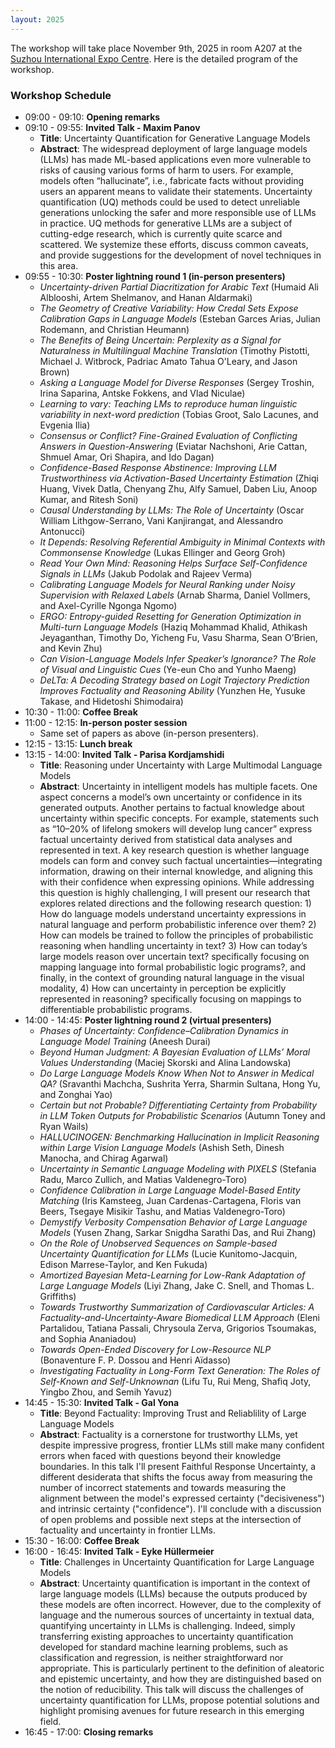 ```yaml
---
layout: 2025
---
```


The workshop will take place November 9th, 2025 in room A207 at the <a href="https://maps.app.goo.gl/WHQDmNgRvGdcECv47">Suzhou International Expo Centre</a>. Here is the detailed program of the workshop.

### Workshop Schedule 

- 09:00 - 09:10: **Opening remarks**
- 09:10 - 09:55: **Invited Talk - Maxim Panov**
  - **Title**: Uncertainty Quantification for Generative Language Models
  - **Abstract**: The widespread deployment of large language models (LLMs) has made ML-based applications even more vulnerable to risks of causing various forms of harm to users. For example, models often “hallucinate”, i.e., fabricate facts without providing users an apparent means to validate their statements. Uncertainty quantification (UQ) methods could be used to detect unreliable generations unlocking the safer and more responsible use of LLMs in practice. UQ methods for generative LLMs are a subject of cutting-edge research, which is currently quite scarce and scattered. We systemize these efforts, discuss common caveats, and provide suggestions for the development of novel techniques in this area.
- 09:55 - 10:30: **Poster lightning round 1 (in-person presenters)**
  - *Uncertainty-driven Partial Diacritization for Arabic Text* (Humaid Ali Alblooshi, Artem Shelmanov, and Hanan Aldarmaki)
  - *The Geometry of Creative Variability: How Credal Sets Expose Calibration Gaps in Language Models* (Esteban Garces Arias, Julian Rodemann, and Christian Heumann)
  - *The Benefits of Being Uncertain: Perplexity as a Signal for Naturalness in Multilingual Machine Translation* (Timothy Pistotti, Michael J. Witbrock, Padriac Amato Tahua O'Leary, and Jason Brown)
  - *Asking a Language Model for Diverse Responses* (Sergey Troshin, Irina Saparina, Antske Fokkens, and Vlad Niculae)
  - *Learning to vary: Teaching LMs to reproduce human linguistic variability in next-word prediction* (Tobias Groot, Salo Lacunes, and Evgenia Ilia)
  - *Consensus or Conflict? Fine-Grained Evaluation of Conflicting Answers in Question-Answering* (Eviatar Nachshoni, Arie Cattan, Shmuel Amar, Ori Shapira, and Ido Dagan)
  - *Confidence-Based Response Abstinence: Improving LLM Trustworthiness via Activation-Based Uncertainty Estimation* (Zhiqi Huang, Vivek Datla, Chenyang Zhu, Alfy Samuel, Daben Liu, Anoop Kumar, and Ritesh Soni)
  - *Causal Understanding by LLMs: The Role of Uncertainty* (Oscar William Lithgow-Serrano, Vani Kanjirangat, and Alessandro Antonucci)
  - *It Depends: Resolving Referential Ambiguity in Minimal Contexts with Commonsense Knowledge* (Lukas Ellinger and Georg Groh)
  - *Read Your Own Mind: Reasoning Helps Surface Self-Confidence Signals in LLMs* (Jakub Podolak and Rajeev Verma)
  - *Calibrating Language Models for Neural Ranking under Noisy Supervision with Relaxed Labels* (Arnab Sharma, Daniel Vollmers, and Axel-Cyrille Ngonga Ngomo)
  - *ERGO: Entropy-guided Resetting for Generation Optimization in Multi-turn Language Models* (Haziq Mohammad Khalid, Athikash Jeyaganthan, Timothy Do, Yicheng Fu, Vasu Sharma, Sean O’Brien, and Kevin Zhu)
  - *Can Vision-Language Models Infer Speaker’s Ignorance? The Role of Visual and Linguistic Cues* (Ye-eun Cho and Yunho Maeng)
  - *DeLTa: A Decoding Strategy based on Logit Trajectory Prediction Improves Factuality and Reasoning Ability* (Yunzhen He, Yusuke Takase, and Hidetoshi Shimodaira)
- 10:30 - 11:00: **Coffee Break**
- 11:00 - 12:15: **In-person poster session**
  - Same set of papers as above (in-person presenters).
- 12:15 - 13:15: **Lunch break**
- 13:15 - 14:00: **Invited Talk - Parisa Kordjamshidi**
  - **Title**: Reasoning under Uncertainty with Large Multimodal Language Models
  - **Abstract**: Uncertainty in intelligent models has multiple facets. One aspect concerns a model’s own uncertainty or confidence in its generated outputs. Another pertains to factual knowledge about uncertainty within specific concepts. For example, statements such as “10–20% of lifelong smokers will develop lung cancer” express factual uncertainty derived from statistical data analyses and represented in text. A key research question is whether language models can form and convey such factual uncertainties—integrating information, drawing on their internal knowledge, and aligning this with their confidence when expressing opinions. While addressing this question is highly challenging, I will present our research that explores related directions and the following research question: 1) How do language models understand uncertainty expressions in natural language and perform probabilistic inference over them? 2) How can models be trained to follow the principles of probabilistic reasoning when handling uncertainty in text? 3) How can today’s large models reason over uncertain text? specifically focusing on mapping language into formal probabilistic logic programs?, and finally, in the context of grounding natural language in the visual modality, 4) How can uncertainty in perception be explicitly represented in reasoning? specifically focusing on mappings to differentiable probabilistic programs.
- 14:00 - 14:45: **Poster lightning round 2 (virtual presenters)**
  - *Phases of Uncertainty: Confidence–Calibration Dynamics in Language Model Training* (Aneesh Durai)
  - *Beyond Human Judgment: A Bayesian Evaluation of LLMs’ Moral Values Understanding* (Maciej Skorski and Alina Landowska)
  - *Do Large Language Models Know When Not to Answer in Medical QA?* (Sravanthi Machcha, Sushrita Yerra, Sharmin Sultana, Hong Yu, and Zonghai Yao)
  - *Certain but not Probable? Differentiating Certainty from Probability in LLM Token Outputs for Probabilistic Scenarios* (Autumn Toney and Ryan Wails)
  - *HALLUCINOGEN: Benchmarking Hallucination in Implicit Reasoning within Large Vision Language Models* (Ashish Seth, Dinesh Manocha, and Chirag Agarwal)
  - *Uncertainty in Semantic Language Modeling with PIXELS* (Stefania Radu, Marco Zullich, and Matias Valdenegro-Toro)
  - *Confidence Calibration in Large Language Model-Based Entity Matching* (Iris Kamsteeg, Juan Cardenas-Cartagena, Floris van Beers, Tsegaye Misikir Tashu, and Matias Valdenegro-Toro)
  - *Demystify Verbosity Compensation Behavior of Large Language Models* (Yusen Zhang, Sarkar Snigdha Sarathi Das, and Rui Zhang)
  - *On the Role of Unobserved Sequences on Sample-based Uncertainty Quantification for LLMs* (Lucie Kunitomo-Jacquin, Edison Marrese-Taylor, and Ken Fukuda)
  - *Amortized Bayesian Meta-Learning for Low-Rank Adaptation of Large Language Models* (Liyi Zhang, Jake C. Snell, and Thomas L. Griffiths)
  - *Towards Trustworthy Summarization of Cardiovascular Articles: A Factuality-and-Uncertainty-Aware Biomedical LLM Approach* (Eleni Partalidou, Tatiana Passali, Chrysoula Zerva, Grigorios Tsoumakas, and Sophia Ananiadou)
  - *Towards Open-Ended Discovery for Low-Resource NLP* (Bonaventure F. P. Dossou and Henri Aïdasso)
  - *Investigating Factuality in Long-Form Text Generation: The Roles of Self-Known and Self-Unknownan* (Lifu Tu, Rui Meng, Shafiq Joty, Yingbo Zhou, and Semih Yavuz)
- 14:45 - 15:30: **Invited Talk - Gal Yona**
  - **Title**: Beyond Factuality: Improving Trust and Reliablility of Large Language Models
  - **Abstract**: Factuality is a cornerstone for trustworthy LLMs, yet despite impressive progress, frontier LLMs still make many confident errors when faced with questions beyond their knowledge boundaries. In this talk I'll present Faithful Response Uncertainty, a different desiderata that shifts the focus away from measuring the number of incorrect statements and towards measuring the alignment between the model's expressed certainty ("decisiveness") and intrinsic certainty ("confidence"). I'll conclude with a discussion of open problems and possible next steps at the intersection of factuality and uncertainty in frontier LLMs.
- 15:30 - 16:00: **Coffee Break**
- 16:00 - 16:45: **Invited Talk - Eyke Hüllermeier**
  - **Title**: Challenges in Uncertainty Quantification for Large Language Models
  - **Abstract**: Uncertainty quantification is important in the context of large language models (LLMs) because the outputs produced by these models are often incorrect. However, due to the complexity of language and the numerous sources of uncertainty in textual data, quantifying uncertainty in LLMs is challenging. Indeed, simply transferring existing approaches to uncertainty quantification developed for standard machine learning problems, such as classification and regression, is neither straightforward nor appropriate. This is particularly pertinent to the definition of aleatoric and epistemic uncertainty, and how they are distinguished based on the notion of reducibility. This talk will discuss the challenges of uncertainty quantification for LLMs, propose potential solutions and highlight promising avenues for future research in this emerging field.
- 16:45 - 17:00: **Closing remarks**
